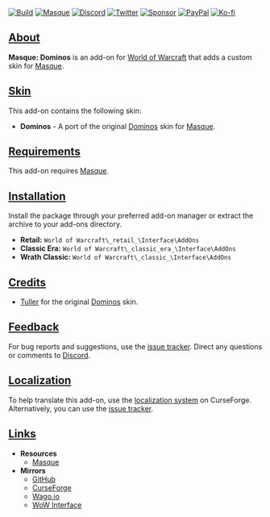 <a name="Top"></a>
[![Build][SVG-Build]][Build]
[![Masque][SVG-Masque]][Masque]
[![Discord][SVG-Discord]][Discord]
[![Twitter][SVG-Twitter]][Twitter]
[![Sponsor][SVG-Sponsor]][Sponsor]
[![PayPal][SVG-PayPal]][PayPal]
[![Ko-fi][SVG-Kofi]][Kofi]

## [About][Top]

**Masque: Dominos** is an add-on for [World of Warcraft] that adds a custom skin for [Masque].

## [Skin][Top]

This add-on contains the following skin:

- **Dominos** - A port of the original [Dominos] skin for [Masque].

## [Requirements][Top]

This add-on requires [Masque].

## [Installation][Top]

Install the package through your preferred add-on manager or extract the archive to your add-ons directory.

- **Retail:** `World of Warcraft\_retail_\Interface\AddOns`
- **Classic Era:** `World of Warcraft\_classic_era_\Interface\AddOns`
- **Wrath Classic:** `World of Warcraft\_classic_\Interface\AddOns`

## [Credits][Top]

- [Tuller](https://github.com/Tuller "Tuller @ GitHub") for the original [Dominos] skin.

## [Feedback][Top]

For bug reports and suggestions, use the [issue tracker]. Direct any questions or comments to [Discord].

## [Localization][Top]

To help translate this add-on, use the [localization system] on CurseForge. Alternatively, you can use the [issue tracker].

## [Links][Top]

- **Resources**
  - [Masque][Masque]
- **Mirrors**
  - [GitHub]
  - [CurseForge]
  - [Wago.io]
  - [WoW Interface]

[//]: # (Links)

[Top]: #Top (Top of the Page)

[Build]: https://github.com/SFX-WoW/Masque_Dominos/actions/workflows/build-release.yml (Build Status)
[Masque]: https://github.com/SFX-WoW/Masque (Download Masque)
[Discord]: https://discord.gg/DDVqkd6 (Join the Discord)
[Twitter]: https://twitter.com/stormfxi (Follow on Twitter)
[Sponsor]: https://github.com/sponsors/StormFX (Sponsor on GitHub)
[PayPal]: https://www.paypal.com/donate/?hosted_button_id=EELAK9TC4W4KQ (Donate via PayPal)
[Kofi]: https://ko-fi.com/StormFX (Donate via Ko-fi)

[World of Warcraft]: https://worldofwarcraft.com (World of Warcraft)
[Dominos]: https://github.com/tullamods/Dominos (Dominos @ GitHub)

[Issue Tracker]: https://github.com/SFX-WoW/Masque_Dominos/issues (Report an Issue)
[Localization System]: https://www.curseforge.com/wow/addons/masque-dominos/localization (Translate on CurseForge)

[GitHub]: https://github.com/SFX-WoW/Masque_Dominos (View on GitHub)
[CurseForge]: https://www.curseforge.com/wow/addons/masque-dominos (View on CurseForge)
[Wago.io]: https://addons.wago.io/addons/masque-dominos (View on Wago.io)
[WoW Interface]: https://www.wowinterface.com/downloads/info26455 (View on WoW Interface)

[//]: # (Images)

[SVG-Build]: https://img.shields.io/github/actions/workflow/status/SFX-WoW/Masque_Dominos/build-release.yml?label=Build&logo=github&logoColor=fff&style=flat-square
[SVG-Masque]: https://img.shields.io/endpoint?url=https://wow.stormfx.com/img/svg/masque-skin.json
[SVG-Discord]: https://img.shields.io/endpoint?url=https://www.stormfx.com/img/svg/discord.json
[SVG-Twitter]: https://img.shields.io/endpoint?url=https://www.stormfx.com/img/svg/twitter.json
[SVG-Sponsor]: https://img.shields.io/endpoint?url=https://www.stormfx.com/img/svg/github-sponsor.json
[SVG-PayPal]: https://img.shields.io/endpoint?url=https://www.stormfx.com/img/svg/paypal.json
[SVG-Kofi]: https://img.shields.io/endpoint?url=https://www.stormfx.com/img/svg/kofi.json
